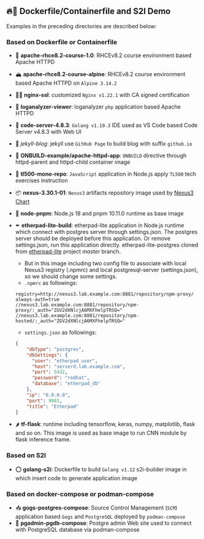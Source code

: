 ## 🔥🐳 Dockerfile/Containerfile and S2I Demo

Examples in the preceding directories are described below:

### Based on Dockerfile or Containerfile

- 🌈 **apache-rhce8.2-course-1.0**: RHCEv8.2 course environment based Apache HTTPD
- 🏔 **apache-rhce8.2-course-alpine**: RHCEv8.2 course environment based Apache HTTPD on `Alpine 3.14.2`
- 🐱‍🏍 **nginx-ssl**: customized `Nginx v1.22.1` with CA signed certification
- 📜 **loganalyzer-viewer**: loganalyzer `php` application based Apache HTTPD 
- 🦄 **code-server-4.8.3**: `Golang v1.19.3` IDE used as VS Code based Code Server v4.8.3 with Web UI
- 🧪 *jekyll-blog*: jekyll use `GitHub Page` to build blog with suffix `github.io`
- 🥽 **ONBUILD-example/apache-httpd-app**: `ONBUILD` directive through httpd-parent and httpd-child container image 
- 💪 **tl500-mono-repo**: `JavaScript` application in Node.js apply `TL500` tech exercises instruction
- 📦 **nexus-3.30.1-01**: `Nexus3` artifacts repository image used by [Nexus3 Chart](https://github.com/Alberthua-Perl/go-kubernetes-learn-path/tree/hotfixes/helm3-dev/nexus-3.30.1-01)
- 🧱 **node-pnpm**: Node.js 18 and pnpm 10.11.0 runtime as base image
- ✒  **etherpad-lite-build**: etherpad-lite application in Node.js runtime which connect with postgres server through settings.json. The postgres server should be deployed before this application. Or remove settings.json, run this application directly. etherpad-lite-postgres cloned from [etherpad-lite](https://github.com/ether/etherpad-lite) project *master* branch.
  - But in this image including two config file to associate with local Nexus3 registry (.npmrc) and local postgresql-server (settings.json), so we should change some settings.
  - `.npmrc` as followings:

  ```plaintext
  registry=http://nexus3.lab.example.com:8881/repository/npm-proxy/
  always-auth=true
  //nexus3.lab.example.com:8881/repository/npm-proxy/:_auth="ZGV2dXNlcjA6MXFhelpTRSQ="
  //nexus3.lab.example.com:8881/repository/npm-hosted/:_auth="ZGV2dXNlcjA6MXFhelpTRSQ="
  ```

  - `settings.json` as followings:

  ```json
  {
      "dbType": "postgres",
      "dbSettings": {
        "user": "etherpad_user",
        "host": "serverd.lab.example.com",
        "port": 5432,
        "password": "redhat",
        "database": "etherpad_db"
      },
      "ip": "0.0.0.0",
      "port": 9001,
      "title": "Etherpad"
  }
  ```

- 🌶 **tf-flask**: runtime including tensorflow, keras, numpy, matplotlib, flask and so on. This image is used as base image to run CNN module by flask inference frame.

### Based on S2I

- ⭕ **golang-s2i**: Dockerfile to build `Golang v1.12` s2i-builder image in which insert code to generate application image

### Based on docker-compose or podman-compose

- 📥 **gogs-postgres-compose**: Source Control Management (`SCM`) application based `Gogs` and `PostgreSQL` deployed by `podman-compose`
- 🐘 **pgadmin-pgdb-compose**: Postgre admin Web site used to connect with PostgreSQL database via podman-compose
